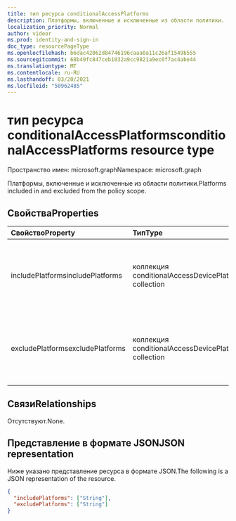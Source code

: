 ```yaml
---
title: тип ресурса conditionalAccessPlatforms
description: Платформы, включенные и исключенные из области политики.
localization_priority: Normal
author: videor
ms.prod: identity-and-sign-in
doc_type: resourcePageType
ms.openlocfilehash: b6dac42062d84746196caaa0a11c26af1549b555
ms.sourcegitcommit: 68b49fc847ceb1032a9cc9821a9ec0f7ac4abe44
ms.translationtype: MT
ms.contentlocale: ru-RU
ms.lasthandoff: 03/20/2021
ms.locfileid: "50962485"
---
```

# <a name="conditionalaccessplatforms-resource-type"></a><span data-ttu-id="fb4db-103">тип ресурса conditionalAccessPlatforms</span><span class="sxs-lookup"><span data-stu-id="fb4db-103">conditionalAccessPlatforms resource type</span></span>

<span data-ttu-id="fb4db-104">Пространство имен: microsoft.graph</span><span class="sxs-lookup"><span data-stu-id="fb4db-104">Namespace: microsoft.graph</span></span>

<span data-ttu-id="fb4db-105">Платформы, включенные и исключенные из области политики.</span><span class="sxs-lookup"><span data-stu-id="fb4db-105">Platforms included in and excluded from the policy scope.</span></span>

## <a name="properties"></a><span data-ttu-id="fb4db-106">Свойства</span><span class="sxs-lookup"><span data-stu-id="fb4db-106">Properties</span></span>

| <span data-ttu-id="fb4db-107">Свойство</span><span class="sxs-lookup"><span data-stu-id="fb4db-107">Property</span></span>     | <span data-ttu-id="fb4db-108">Тип</span><span class="sxs-lookup"><span data-stu-id="fb4db-108">Type</span></span>        | <span data-ttu-id="fb4db-109">Описание</span><span class="sxs-lookup"><span data-stu-id="fb4db-109">Description</span></span> |
|:-------------|:------------|:------------|
|<span data-ttu-id="fb4db-110">includePlatforms</span><span class="sxs-lookup"><span data-stu-id="fb4db-110">includePlatforms</span></span>|<span data-ttu-id="fb4db-111">коллекция conditionalAccessDevicePlatform</span><span class="sxs-lookup"><span data-stu-id="fb4db-111">conditionalAccessDevicePlatform collection</span></span>| <span data-ttu-id="fb4db-112">Возможные значения: `android`, `iOS`, `windows`, `windowsPhone`, `macOS`, `all`, `unknownFutureValue`.</span><span class="sxs-lookup"><span data-stu-id="fb4db-112">Possible values are: `android`, `iOS`, `windows`, `windowsPhone`, `macOS`, `all`, `unknownFutureValue`.</span></span>|
|<span data-ttu-id="fb4db-113">excludePlatforms</span><span class="sxs-lookup"><span data-stu-id="fb4db-113">excludePlatforms</span></span>|<span data-ttu-id="fb4db-114">коллекция conditionalAccessDevicePlatform</span><span class="sxs-lookup"><span data-stu-id="fb4db-114">conditionalAccessDevicePlatform collection</span></span>| <span data-ttu-id="fb4db-115">Возможные значения: `android`, `iOS`, `windows`, `windowsPhone`, `macOS`, `all`, `unknownFutureValue`.</span><span class="sxs-lookup"><span data-stu-id="fb4db-115">Possible values are: `android`, `iOS`, `windows`, `windowsPhone`, `macOS`, `all`, `unknownFutureValue`.</span></span>|

## <a name="relationships"></a><span data-ttu-id="fb4db-116">Связи</span><span class="sxs-lookup"><span data-stu-id="fb4db-116">Relationships</span></span>

<span data-ttu-id="fb4db-117">Отсутствуют.</span><span class="sxs-lookup"><span data-stu-id="fb4db-117">None.</span></span>

## <a name="json-representation"></a><span data-ttu-id="fb4db-118">Представление в формате JSON</span><span class="sxs-lookup"><span data-stu-id="fb4db-118">JSON representation</span></span>

<span data-ttu-id="fb4db-119">Ниже указано представление ресурса в формате JSON.</span><span class="sxs-lookup"><span data-stu-id="fb4db-119">The following is a JSON representation of the resource.</span></span>

<!-- {
  "blockType": "resource",
  "optionalProperties": [

  ],
  "@odata.type": "microsoft.graph.conditionalAccessPlatforms",
  "baseType": null
}-->

```json
{
  "includePlatforms": ["String"],
  "excludePlatforms": ["String"]
}
```

<!-- uuid: 16cd6b66-4b1a-43a1-adaf-3a886856ed98
2019-02-04 14:57:30 UTC -->
<!-- {
  "type": "#page.annotation",
  "description": "conditionalAccessPlatforms resource",
  "keywords": "",
  "section": "documentation",
  "tocPath": ""
}-->

